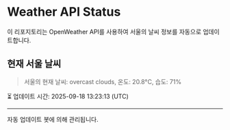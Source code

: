 
# Weather API Status

이 리포지토리는 OpenWeather API를 사용하여 서울의 날씨 정보를 자동으로 업데이트합니다.

## 현재 서울 날씨
> 서울의 현재 날씨: overcast clouds, 온도: 20.8°C, 습도: 71%

⏳ 업데이트 시간: 2025-09-18 13:23:13 (UTC)

---
자동 업데이트 봇에 의해 관리됩니다.
